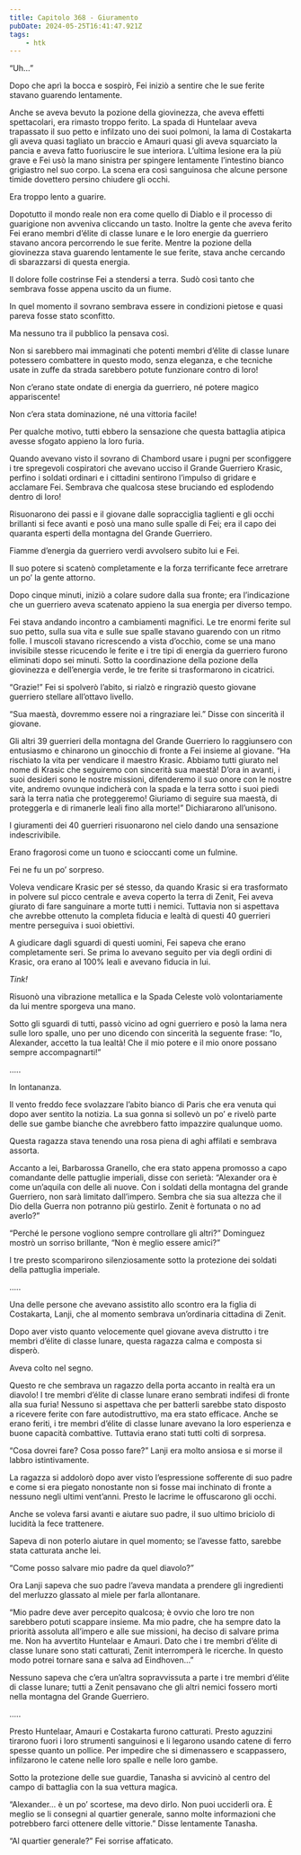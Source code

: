 ```yaml
---
title: Capitolo 368 - Giuramento
pubDate: 2024-05-25T16:41:47.921Z
tags:
    - htk
---
```


“Uh…”

Dopo che aprì la bocca e sospirò, Fei iniziò a sentire che le sue ferite stavano guarendo lentamente.

Anche se aveva bevuto la pozione della giovinezza, che aveva effetti spettacolari, era rimasto troppo ferito. La spada di Huntelaar aveva trapassato il suo petto e infilzato uno dei suoi polmoni, la lama di Costakarta gli aveva quasi tagliato un braccio e Amauri quasi gli aveva squarciato la pancia e aveva fatto fuoriuscire le sue interiora. L’ultima lesione era la più grave e Fei usò la mano sinistra per spingere lentamente l’intestino bianco grigiastro nel suo corpo. La scena era così sanguinosa che alcune persone timide dovettero persino chiudere gli occhi.

Era troppo lento a guarire.

Dopotutto il mondo reale non era come quello di Diablo e il processo di guarigione non avveniva cliccando un tasto. Inoltre la gente che aveva ferito Fei erano membri d’élite di classe lunare e le loro energie da guerriero stavano ancora percorrendo le sue ferite. Mentre la pozione della giovinezza stava guarendo lentamente le sue ferite, stava anche cercando di sbarazzarsi di questa energia.

Il dolore folle costrinse Fei a stendersi a terra. Sudò così tanto che sembrava fosse appena uscito da un fiume.

In quel momento il sovrano sembrava essere in condizioni pietose e quasi pareva fosse stato sconfitto.

Ma nessuno tra il pubblico la pensava così.

Non si sarebbero mai immaginati che potenti membri d’élite di classe lunare potessero combattere in questo modo, senza eleganza, e che tecniche usate in zuffe da strada sarebbero potute funzionare contro di loro!

Non c’erano state ondate di energia da guerriero, né potere magico appariscente!

Non c’era stata dominazione, né una vittoria facile!

Per qualche motivo, tutti ebbero la sensazione che questa battaglia atipica avesse sfogato appieno la loro furia.

Quando avevano visto il sovrano di Chambord usare i pugni per sconfiggere i tre spregevoli cospiratori che avevano ucciso il Grande Guerriero Krasic, perfino i soldati ordinari e i cittadini sentirono l’impulso di gridare e acclamare Fei. Sembrava che qualcosa stese bruciando ed esplodendo dentro di loro!

Risuonarono dei passi e il giovane dalle sopracciglia taglienti e gli occhi brillanti si fece avanti e posò una mano sulle spalle di Fei; era il capo dei quaranta esperti della montagna del Grande Guerriero.

Fiamme d’energia da guerriero verdi avvolsero subito lui e Fei.

Il suo potere si scatenò completamente e la forza terrificante fece arretrare un po’ la gente attorno.

Dopo cinque minuti, iniziò a colare sudore dalla sua fronte; era l’indicazione che un guerriero aveva scatenato appieno la sua energia per diverso tempo.

Fei stava andando incontro a cambiamenti magnifici. Le tre enormi ferite sul suo petto, sulla sua vita e sulle sue spalle stavano guarendo con un ritmo folle. I muscoli stavano ricrescendo a vista d’occhio, come se una mano invisibile stesse ricucendo le ferite e i tre tipi di energia da guerriero furono eliminati dopo sei minuti. Sotto la coordinazione della pozione della giovinezza e dell’energia verde, le tre ferite si trasformarono in cicatrici.

“Grazie!” Fei si spolverò l’abito, si rialzò e ringraziò questo giovane guerriero stellare all’ottavo livello.

“Sua maestà, dovremmo essere noi a ringraziare lei.” Disse con sincerità il giovane.

Gli altri 39 guerrieri della montagna del Grande Guerriero lo raggiunsero con entusiasmo e chinarono un ginocchio di fronte a Fei insieme al giovane. “Ha rischiato la vita per vendicare il maestro Krasic. Abbiamo tutti giurato nel nome di Krasic che seguiremo con sincerità sua maestà! D’ora in avanti, i suoi desideri sono le nostre missioni, difenderemo il suo onore con le nostre vite, andremo ovunque indicherà con la spada e la terra sotto i suoi piedi sarà la terra natìa che proteggeremo! Giuriamo di seguire sua maestà, di proteggerla e di rimanerle leali fino alla morte!” Dichiararono all’unisono.

I giuramenti dei 40 guerrieri risuonarono nel cielo dando una sensazione indescrivibile.

Erano fragorosi come un tuono e scioccanti come un fulmine.

Fei ne fu un po’ sorpreso.

Voleva vendicare Krasic per sé stesso, da quando Krasic si era trasformato in polvere sul picco centrale e aveva coperto la terra di Zenit, Fei aveva giurato di fare sanguinare a morte tutti i nemici. Tuttavia non si aspettava che avrebbe ottenuto la completa fiducia e lealtà di questi 40 guerrieri mentre perseguiva i suoi obiettivi.

A giudicare dagli sguardi di questi uomini, Fei sapeva che erano completamente seri. Se prima lo avevano seguito per via degli ordini di Krasic, ora erano al 100% leali e avevano fiducia in lui.

<em>Tink!</em>

Risuonò una vibrazione metallica e la Spada Celeste volò volontariamente da lui mentre sporgeva una mano.

Sotto gli sguardi di tutti, passò vicino ad ogni guerriero e posò la lama nera sulle loro spalle, uno per uno dicendo con sincerità la seguente frase: “Io, Alexander, accetto la tua lealtà! Che il mio potere e il mio onore possano sempre accompagnarti!”

…..

In lontananza.

Il vento freddo fece svolazzare l’abito bianco di Paris che era venuta qui dopo aver sentito la notizia. La sua gonna si sollevò un po’ e rivelò parte delle sue gambe bianche che avrebbero fatto impazzire qualunque uomo.

Questa ragazza stava tenendo una rosa piena di aghi affilati e sembrava assorta.

Accanto a lei, Barbarossa Granello, che era stato appena promosso a capo comandante delle pattuglie imperiali, disse con serietà: “Alexander ora è come un’aquila con delle ali nuove. Con i soldati della montagna del grande Guerriero, non sarà limitato dall’impero. Sembra che sia sua altezza che il Dio della Guerra non potranno più gestirlo. Zenit è fortunata o no ad averlo?”

“Perché le persone vogliono sempre controllare gli altri?” Dominguez mostrò un sorriso brillante, “Non è meglio essere amici?”

I tre presto scomparirono silenziosamente sotto la protezione dei soldati della pattuglia imperiale.

…..

Una delle persone che avevano assistito allo scontro era la figlia di Costakarta, Lanji, che al momento sembrava un’ordinaria cittadina di Zenit.

Dopo aver visto quanto velocemente quel giovane aveva distrutto i tre membri d’élite di classe lunare, questa ragazza calma e composta si disperò.

Aveva colto nel segno.

Questo re che sembrava un ragazzo della porta accanto in realtà era un diavolo! I tre membri d’élite di classe lunare erano sembrati indifesi di fronte alla sua furia! Nessuno si aspettava che per batterli sarebbe stato disposto a ricevere ferite con fare autodistruttivo, ma era stato efficace. Anche se erano feriti, i tre membri d’élite di classe lunare avevano la loro esperienza e buone capacità combattive. Tuttavia erano stati tutti colti di sorpresa.

“Cosa dovrei fare? Cosa posso fare?” Lanji era molto ansiosa e si morse il labbro istintivamente.

La ragazza si addolorò dopo aver visto l’espressione sofferente di suo padre e come si era piegato nonostante non si fosse mai inchinato di fronte a nessuno negli ultimi vent’anni. Presto le lacrime le offuscarono gli occhi.

Anche se voleva farsi avanti e aiutare suo padre, il suo ultimo briciolo di lucidità la fece trattenere.

Sapeva di non poterlo aiutare in quel momento; se l’avesse fatto, sarebbe stata catturata anche lei.

“Come posso salvare mio padre da quel diavolo?”

Ora Lanji sapeva che suo padre l’aveva mandata a prendere gli ingredienti del merluzzo glassato al miele per farla allontanare.

“Mio padre deve aver percepito qualcosa; è ovvio che loro tre non sarebbero potuti scappare insieme. Ma mio padre, che ha sempre dato la priorità assoluta all’impero e alle sue missioni, ha deciso di salvare prima me. Non ha avvertito Huntelaar e Amauri. Dato che i tre membri d’élite di classe lunare sono stati catturati, Zenit interromperà le ricerche. In questo modo potrei tornare sana e salva ad Eindhoven…”

Nessuno sapeva che c’era un’altra sopravvissuta a parte i tre membri d’élite di classe lunare; tutti a Zenit pensavano che gli altri nemici fossero morti nella montagna del Grande Guerriero.

…..

Presto Huntelaar, Amauri e Costakarta furono catturati. Presto aguzzini tirarono fuori i loro strumenti sanguinosi e li legarono usando catene di ferro spesse quanto un pollice. Per impedire che si dimenassero e scappassero, infilzarono le catene nelle loro spalle e nelle loro gambe.

Sotto la protezione delle sue guardie, Tanasha si avvicinò al centro del campo di battaglia con la sua vettura magica.

“Alexander… è un po’ scortese, ma devo dirlo. Non puoi ucciderli ora. È meglio se li consegni al quartier generale, sanno molte informazioni che potrebbero farci ottenere delle vittorie.” Disse lentamente Tanasha.

“Al quartier generale?” Fei sorrise affaticato.



